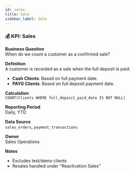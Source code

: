 ```yaml
---
id: sales
title: Sale
sidebar_label: Sale
---
```

### 💰 KPI: Sales

**Business Question**  
When do we count a customer as a confirmed sale?

**Definition**  
A customer is recorded as a sale when the full deposit is paid.  
- **Cash Clients**: Based on full payment date.  
- **PAYG Clients**: Based on full deposit payment date.

**Calculation**  
`COUNT(Clients WHERE full_deposit_paid_date IS NOT NULL)`

**Reporting Period**  
Daily, YTD

**Data Source**  
`sales_orders`, `payment_transactions`

**Owner**  
Sales Operations

**Notes**  
- Excludes test/demo clients  
- Resales handled under "Reactivation Sales"
